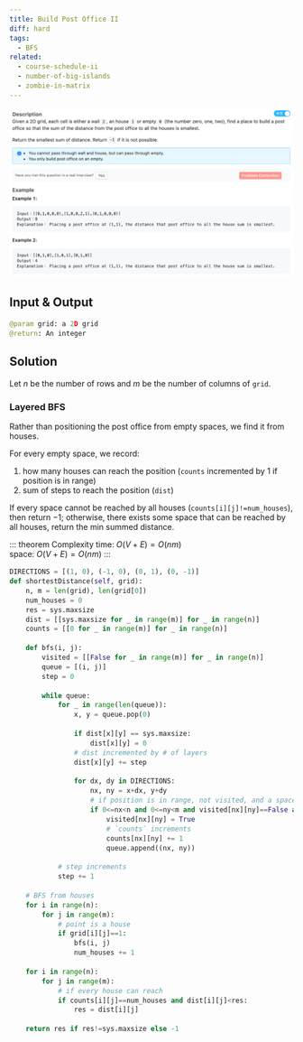 ```yaml
---
title: Build Post Office II
diff: hard
tags:
  - BFS
related:
  - course-schedule-ii
  - number-of-big-islands
  - zombie-in-matrix
---
```


<img class="medium-zoom" src="/algo/build-post-office-ii.png" alt="https://www.lintcode.com/problem/build-post-office-ii">

## Input & Output

```py
@param grid: a 2D grid
@return: An integer
```

## Solution

Let $n$ be the number of rows and $m$ be the number of columns of `grid`.

### Layered BFS

Rather than positioning the post office from empty spaces, we find it from houses.

For every empty space, we record:

1. how many houses can reach the position (`counts` incremented by $1$ if position is in range)
2. sum of steps to reach the position (`dist`)

If every space cannot be reached by all houses (`counts[i][j]!=num_houses`), then return $-1$; otherwise, there exists some space that can be reached by all houses, return the min summed distance.

::: theorem Complexity
time: $O(V + E) = O(nm)$  
space: $O(V + E) = O(nm)$
:::

```py
DIRECTIONS = [(1, 0), (-1, 0), (0, 1), (0, -1)]
def shortestDistance(self, grid):
    n, m = len(grid), len(grid[0])
    num_houses = 0
    res = sys.maxsize
    dist = [[sys.maxsize for _ in range(m)] for _ in range(n)]
    counts = [[0 for _ in range(m)] for _ in range(n)]

    def bfs(i, j):
        visited = [[False for _ in range(m)] for _ in range(n)]
        queue = [(i, j)]
        step = 0

        while queue:
            for _ in range(len(queue)):
                x, y = queue.pop(0)

                if dist[x][y] == sys.maxsize:
                    dist[x][y] = 0
                # dist incremented by # of layers
                dist[x][y] += step

                for dx, dy in DIRECTIONS:
                    nx, ny = x+dx, y+dy
                    # if position is in range, not visited, and a space
                    if 0<=nx<n and 0<=ny<m and visited[nx][ny]==False and grid[nx][ny]==0:
                        visited[nx][ny] = True
                        # `counts` increments
                        counts[nx][ny] += 1
                        queue.append((nx, ny))

            # step increments
            step += 1

    # BFS from houses
    for i in range(n):
        for j in range(m):
            # point is a house
            if grid[i][j]==1:
                bfs(i, j)
                num_houses += 1

    for i in range(n):
        for j in range(m):
            # if every house can reach
            if counts[i][j]==num_houses and dist[i][j]<res:
                res = dist[i][j]

    return res if res!=sys.maxsize else -1
```
